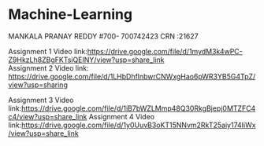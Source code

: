 # Machine-Learning
MANKALA PRANAY REDDY
#700- 700742423
CRN :21627

Assignment 1 Video link:https://drive.google.com/file/d/1mydM3k4wPC-Z9HkzLh8ZBgFKTsiQEINY/view?usp=share_link                            
Assignment 2 Video link: https://drive.google.com/file/d/1LHbDhflnbwrCNWxgHao6pWR3YB5G4TpZ/view?usp=sharing 

Assignment 3 Video link:https://drive.google.com/file/d/1iB7bWZLMmp48Q30RkgBjepj0MTZFC4c4/view?usp=share_link
Assignment 4 Video link:https://drive.google.com/file/d/1y0UuvB3oKT15NNvm2RkT25aiy174IiWx/view?usp=share_link

